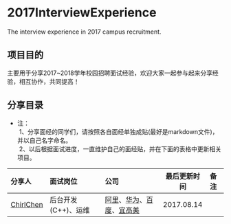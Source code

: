 # 2017InterviewExperience
The interview experience in 2017 campus recruitment.
## 项目目的
主要用于分享2017~2018学年校园招聘面试经验，欢迎大家一起参与起来分享经验，相互协作，共同提高！

## 分享目录
- 注：<br>
  1、分享面经的同学们，请按照各自面经单独成贴(最好是markdown文件)，并以自己名字命名。 <br>
  2、以后根据面试进度，一直维护自己的面经贴，并在下面的表格中更新相关项目。<br>
  
| 分享人 | 面试岗位 | 公司 | 最后更新时间 | 备注 |
| :---| :----| :----| :---:|:-----|
|[ChirlChen](./IEFs/ChirlChen.md)| 后台开发(C++)、运维| [阿里](./IEFs/ChirlChen.md#mayijinfu)、[华为](./IEFs/ChirlChen.md#huawei)、[百度](./IEFs/ChirlChen.md#baidu_shanghai)、[宜高美](./IEFs/ChirlChen.md#yigaomei) | 2017.08.14| |

